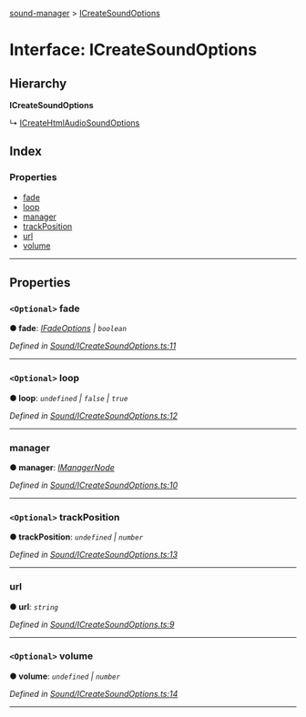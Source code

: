 [sound-manager](../README.md) > [ICreateSoundOptions](../interfaces/icreatesoundoptions.md)

# Interface: ICreateSoundOptions

## Hierarchy

**ICreateSoundOptions**

↳  [ICreateHtmlAudioSoundOptions](icreatehtmlaudiosoundoptions.md)

## Index

### Properties

* [fade](icreatesoundoptions.md#fade)
* [loop](icreatesoundoptions.md#loop)
* [manager](icreatesoundoptions.md#manager)
* [trackPosition](icreatesoundoptions.md#trackposition)
* [url](icreatesoundoptions.md#url)
* [volume](icreatesoundoptions.md#volume)

---

## Properties

<a id="fade"></a>

### `<Optional>` fade

**● fade**: *[IFadeOptions](ifadeoptions.md) | `boolean`*

*Defined in [Sound/ICreateSoundOptions.ts:11](https://github.com/furkleindustries/sound-manager/blob/087d8cb/src/Sound/ICreateSoundOptions.ts#L11)*

___
<a id="loop"></a>

### `<Optional>` loop

**● loop**: *`undefined` | `false` | `true`*

*Defined in [Sound/ICreateSoundOptions.ts:12](https://github.com/furkleindustries/sound-manager/blob/087d8cb/src/Sound/ICreateSoundOptions.ts#L12)*

___
<a id="manager"></a>

###  manager

**● manager**: *[IManagerNode](imanagernode.md)*

*Defined in [Sound/ICreateSoundOptions.ts:10](https://github.com/furkleindustries/sound-manager/blob/087d8cb/src/Sound/ICreateSoundOptions.ts#L10)*

___
<a id="trackposition"></a>

### `<Optional>` trackPosition

**● trackPosition**: *`undefined` | `number`*

*Defined in [Sound/ICreateSoundOptions.ts:13](https://github.com/furkleindustries/sound-manager/blob/087d8cb/src/Sound/ICreateSoundOptions.ts#L13)*

___
<a id="url"></a>

###  url

**● url**: *`string`*

*Defined in [Sound/ICreateSoundOptions.ts:9](https://github.com/furkleindustries/sound-manager/blob/087d8cb/src/Sound/ICreateSoundOptions.ts#L9)*

___
<a id="volume"></a>

### `<Optional>` volume

**● volume**: *`undefined` | `number`*

*Defined in [Sound/ICreateSoundOptions.ts:14](https://github.com/furkleindustries/sound-manager/blob/087d8cb/src/Sound/ICreateSoundOptions.ts#L14)*

___

